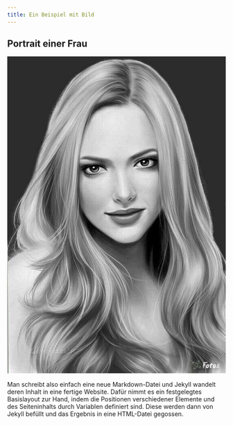 ```yaml
---
title: Ein Beispiel mit Bild
---
```


## Portrait einer Frau 

![Dies ist ein Beispielbild.](assets/images/FrauPortrait.jpg)

Man schreibt also einfach eine neue Markdown-Datei und Jekyll wandelt deren Inhalt in eine fertige Website. Dafür nimmt es ein festgelegtes Basislayout zur Hand, indem die Positionen verschiedener Elemente und des Seiteninhalts durch Variablen definiert sind. Diese werden dann von Jekyll befüllt und das Ergebnis in eine HTML-Datei gegossen. 
